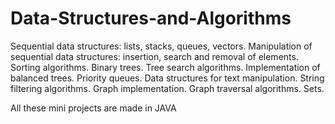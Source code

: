# Data-Structures-and-Algorithms
Sequential data structures: lists, stacks, queues, vectors. Manipulation of sequential data structures: insertion, search and removal of elements. Sorting algorithms. Binary trees. Tree search algorithms. Implementation of balanced trees. Priority queues. Data structures for text manipulation. String filtering algorithms. Graph implementation. Graph traversal algorithms. Sets.

All these mini projects are made in JAVA
